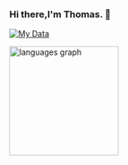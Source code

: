 ### Hi there,I'm Thomas. 👋

<!--
**bochili/bochili** is a ✨ _special_ ✨ repository because its `README.md` (this file) appears on your GitHub profile.

Here are some ideas to get you started:

- 🔭 I’m currently working on ...
- 🌱 I’m currently learning ...
- 👯 I’m looking to collaborate on ...
- 🤔 I’m looking for help with ...
- 💬 Ask me about ...
- 📫 How to reach me: ...
- 😄 Pronouns: ...
- ⚡ Fun fact: ...
-->
[![My Data](https://github-readme-stats.vercel.app/api?username=bochili)]()

<img src="https://github-readme-stats.vercel.app/api/top-langs?username=bochili&locale=en&layout=compact&card_width=440&hide_title=false&langs_count=8&hide_border=false&order=2&custom_title=Code%20with..." height="195px" alt="languages graph"  />
